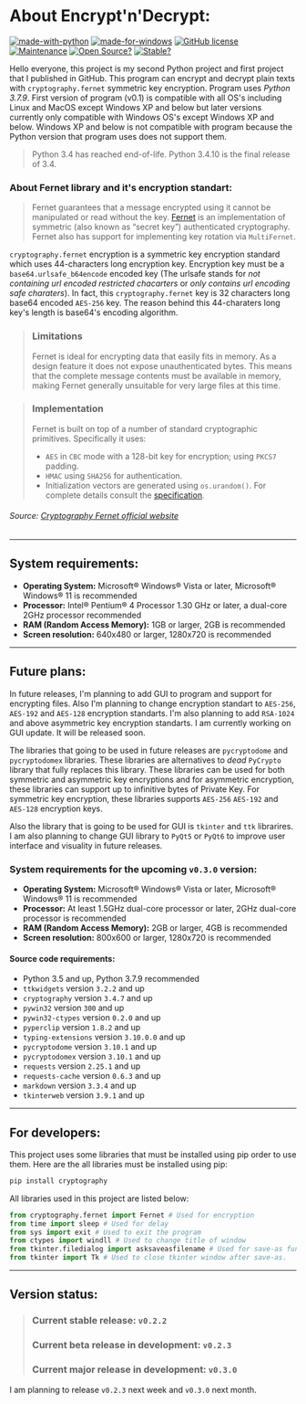 # About Encrypt'n'Decrypt:
[![made-with-python](https://img.shields.io/badge/Made%20With-Python%203%2E7%2E9-396F9E.svg?style=plastic)](https://www.python.org/)
[![made-for-windows](https://img.shields.io/badge/Made%20For-Windows-00A4E3.svg?style=plastic)](https://www.python.org/)
[![GitHub license](https://img.shields.io/badge/License-MIT-A10000?style=plastic)](https://github.com/Yilmaz4/Encrypt-n-Decrypt/blob/master/LICENSE)
[![Maintenance](https://img.shields.io/badge/Maintained%3F-Paused-orange.svg?style=plastic)](https://GitHub.com/Yilmaz4/Encrypt-n-Decrypt/graphs/commit-activity)
[![Open Source?](https://img.shields.io/badge/Open%20Source%3F-Of%20Course%21%20%E2%9D%A4-3C9E44.svg?style=plastic)](https://GitHub.com/Yilmaz4/Encrypt-n-Decrypt/graphs/commit-activity)
[![Stable?](https://img.shields.io/badge/Release-v0%2E2%2E2%20%7C%20Stable-009e0a.svg?style=plastic)](https://GitHub.com/Yilmaz4/Encrypt-n-Decrypt/graphs/commit-activity)

[//]: <> (009e0a Stable | ffc700 Prerelease | ff0000 Beta)

Hello everyone, this project is my second Python project and first project that I published in GitHub. This program can encrypt and decrypt plain texts with `cryptography.fernet` symmetric key encryption. Program uses *Python 3.7.9*. First version of program (v0.1) is compatible with all OS's including Linux and MacOS except Windows XP and below but later versions currently only compatible with Windows OS's except Windows XP and below. Windows XP and below is not compatible with program because the Python version that program uses does not support them.

> Python 3.4 has reached end-of-life. Python 3.4.10 is the final release of 3.4.

### About **Fernet** library and it's encryption standart:
>Fernet guarantees that a message encrypted using it cannot be manipulated or read without the key. [Fernet](https://github.com/fernet/spec/) is an implementation of symmetric (also known as “secret key”) authenticated cryptography. Fernet also has support for implementing key rotation via `MultiFernet`.

`cryptography.fernet` encryption is a symmetric key encryption standard which uses 44-characters long encryption key. Encryption key must be a `base64.urlsafe_b64encode` encoded key (The urlsafe stands for *not containing url encoded restricted chacarters* or *only contains url encoding safe charaters*). In fact, this `cryptography.fernet` key is 32 characters long base64 encoded `AES-256` key. The reason behind this 44-charaters long key's length is base64's encoding algorithm. 
> ### Limitations
> Fernet is ideal for encrypting data that easily fits in memory. As a design feature it does not expose unauthenticated bytes. This means that the complete message contents must be available in memory, making Fernet generally unsuitable for very large files at this time.

> ### Implementation
> Fernet is built on top of a number of standard cryptographic primitives. Specifically it uses:
> - `AES` in `CBC` mode with a 128-bit key for encryption; using `PKCS7` padding.
> - `HMAC` using `SHA256` for authentication.
> - Initialization vectors are generated using `os.urandom()`.
> For complete details consult the [specification](https://github.com/fernet/spec/blob/master/Spec.md).

###### Source: [Cryptography Fernet official website](https://cryptography.io/en/latest/fernet/)

---
## System requirements:
- **Operating System:** Microsoft® Windows® Vista or later, Microsoft® Windows® 11 is recommended
- **Processor:** Intel® Pentium® 4 Processor 1.30 GHz or later, a dual-core 2GHz processor recommended
- **RAM (Random Access Memory):** 1GB or larger, 2GB is recommended
- **Screen resolution:** 640x480 or larger, 1280x720 is recommended
---
## Future plans:
In future releases, I'm planning to add GUI to program and support for encrypting files. Also I'm planning to change encryption standart to `AES-256`, `AES-192` and `AES-128` encryption standarts. I'm also planning to add `RSA-1024` and above asymmetric key encryption standarts. I am currently working on GUI update. It will be released soon.

The libraries that going to be used in future releases are `pycryptodome` and `pycryptodomex` libraries. These libraries are alternatives to *dead* `PyCrypto` library that fully replaces this library. These libraries can be used for both symmetric and asymmetric key encryptions and for asymmetric encryption, these libraries can support up to infinitive bytes of Private Key. For symmetric key encryption, these libraries supports `AES-256` `AES-192` and `AES-128` encryption keys.

Also the library that is going to be used for GUI is `tkinter` and `ttk` librarires. I am also planning to change GUI library to `PyQt5` or `PyQt6` to improve user interface and visuality in future releases.
### System requirements for the upcoming `v0.3.0` version:
- **Operating System:** Microsoft® Windows® Vista or later, Microsoft® Windows® 11 is recommended
- **Processor:** At least 1.5GHz dual-core processor or later, 2GHz dual-core processor is recommended
- **RAM (Random Access Memory):** 2GB or larger, 4GB is recommended
- **Screen resolution:** 800x600 or larger, 1280x720 is recommended
#### Source code requirements:
- Python 3.5 and up, Python 3.7.9 recommended
- `ttkwidgets` version `3.2.2` and up
- `cryptography` version `3.4.7` and up
- `pywin32` version `300` and up
- `pywin32-ctypes` version `0.2.0` and up
- `pyperclip` version `1.8.2` and up
- `typing-extensions` version `3.10.0.0` and up
- `pycryptodome` version `3.10.1` and up
- `pycryptodomex` version `3.10.1` and up
- `requests` version `2.25.1` and up
- `requests-cache` version `0.6.3` and up
- `markdown` version `3.3.4` and up
- `tkinterweb` version `3.9.1` and up
---
## For developers:
This project uses some libraries that must be installed using pip order to use them. Here are the all libraries must be installed using pip:
```python
pip install cryptography
```
All libraries used in this project are listed below:
```python
from cryptography.fernet import Fernet # Used for encryption
from time import sleep # Used for delay
from sys import exit # Used to exit the program
from ctypes import windll # Used to change title of window
from tkinter.filedialog import asksaveasfilename # Used for save-as function
from tkinter import Tk # Used to close tkinter window after save-as.
```
---
## Version status:
>### Current stable release: `v0.2.2`
>
>### Current beta release in development: `v0.2.3`
>
>### Current major release in development: `v0.3.0`

I am planning to release `v0.2.3` next week and `v0.3.0` next month.
